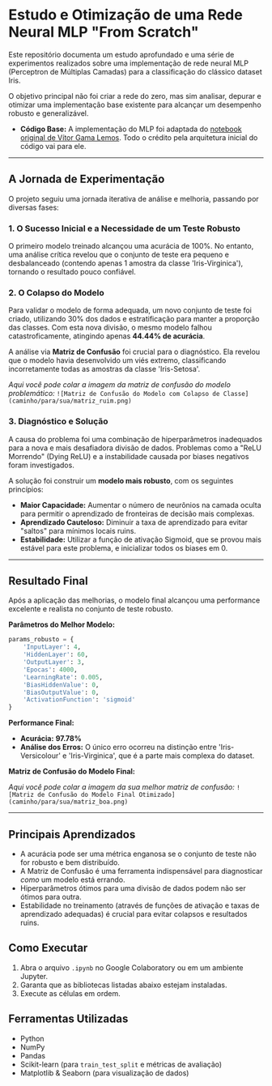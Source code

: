 # Estudo e Otimização de uma Rede Neural MLP "From Scratch"

Este repositório documenta um estudo aprofundado e uma série de experimentos realizados sobre uma implementação de rede neural MLP (Perceptron de Múltiplas Camadas) para a classificação do clássico dataset Iris.

O objetivo principal não foi criar a rede do zero, mas sim analisar, depurar e otimizar uma implementação base existente para alcançar um desempenho robusto e generalizável.

* **Código Base:** A implementação do MLP foi adaptada do [notebook original de Vítor Gama Lemos](https://www.kaggle.com/code/vitorgamalemos/multilayer-perceptron-from-scratch). Todo o crédito pela arquitetura inicial do código vai para ele.

---

## A Jornada de Experimentação

O projeto seguiu uma jornada iterativa de análise e melhoria, passando por diversas fases:

### 1. O Sucesso Inicial e a Necessidade de um Teste Robusto
O primeiro modelo treinado alcançou uma acurácia de 100%. No entanto, uma análise crítica revelou que o conjunto de teste era pequeno e desbalanceado (contendo apenas 1 amostra da classe 'Iris-Virginica'), tornando o resultado pouco confiável.

### 2. O Colapso do Modelo
Para validar o modelo de forma adequada, um novo conjunto de teste foi criado, utilizando 30% dos dados e estratificação para manter a proporção das classes. Com esta nova divisão, o mesmo modelo falhou catastroficamente, atingindo apenas **44.44% de acurácia**.

A análise via **Matriz de Confusão** foi crucial para o diagnóstico. Ela revelou que o modelo havia desenvolvido um viés extremo, classificando incorretamente todas as amostras da classe 'Iris-Setosa'.

*Aqui você pode colar a imagem da matriz de confusão do modelo problemático:*
`![Matriz de Confusão do Modelo com Colapso de Classe](caminho/para/sua/matriz_ruim.png)`

### 3. Diagnóstico e Solução
A causa do problema foi uma combinação de hiperparâmetros inadequados para a nova e mais desafiadora divisão de dados. Problemas como a "ReLU Morrendo" (Dying ReLU) e a instabilidade causada por biases negativos foram investigados.

A solução foi construir um **modelo mais robusto**, com os seguintes princípios:
* **Maior Capacidade:** Aumentar o número de neurônios na camada oculta para permitir o aprendizado de fronteiras de decisão mais complexas.
* **Aprendizado Cauteloso:** Diminuir a taxa de aprendizado para evitar "saltos" para mínimos locais ruins.
* **Estabilidade:** Utilizar a função de ativação Sigmoid, que se provou mais estável para este problema, e inicializar todos os biases em 0.

---

## Resultado Final

Após a aplicação das melhorias, o modelo final alcançou uma performance excelente e realista no conjunto de teste robusto.

**Parâmetros do Melhor Modelo:**
```python
params_robusto = {
    'InputLayer': 4,
    'HiddenLayer': 60,
    'OutputLayer': 3,
    'Epocas': 4000,
    'LearningRate': 0.005,
    'BiasHiddenValue': 0,
    'BiasOutputValue': 0,
    'ActivationFunction': 'sigmoid'
}
```

**Performance Final:**
* **Acurácia:** **97.78%**
* **Análise dos Erros:** O único erro ocorreu na distinção entre 'Iris-Versicolour' e 'Iris-Virginica', que é a parte mais complexa do dataset.

**Matriz de Confusão do Modelo Final:**

*Aqui você pode colar a imagem da sua melhor matriz de confusão:*
`![Matriz de Confusão do Modelo Final Otimizado](caminho/para/sua/matriz_boa.png)`

---

## Principais Aprendizados
* A acurácia pode ser uma métrica enganosa se o conjunto de teste não for robusto e bem distribuído.
* A Matriz de Confusão é uma ferramenta indispensável para diagnosticar *como* um modelo está errando.
* Hiperparâmetros ótimos para uma divisão de dados podem não ser ótimos para outra.
* Estabilidade no treinamento (através de funções de ativação e taxas de aprendizado adequadas) é crucial para evitar colapsos e resultados ruins.

## Como Executar
1.  Abra o arquivo `.ipynb` no Google Colaboratory ou em um ambiente Jupyter.
2.  Garanta que as bibliotecas listadas abaixo estejam instaladas.
3.  Execute as células em ordem.

## Ferramentas Utilizadas
* Python
* NumPy
* Pandas
* Scikit-learn (para `train_test_split` e métricas de avaliação)
* Matplotlib & Seaborn (para visualização de dados)
